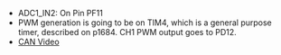 - ADC1_IN2: On Pin PF11
- PWM generation is going to be on TIM4, which is a general purpose timer, described on p1684. CH1 PWM output goes to PD12.
- [CAN Video](https://www.youtube.com/watch?v=sY1ie-CnOR0)
